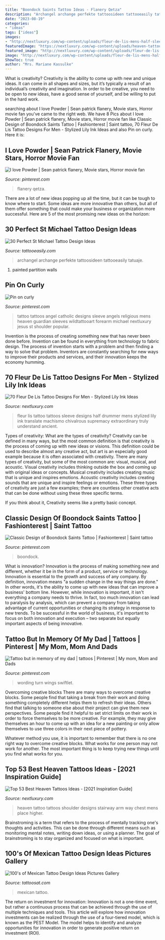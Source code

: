```yaml
---
title: "Boondock Saints Tattoo Ideas - Flanery Qetza"
description: "Archangel archange perfekte tattoosideen tattooeasily tatuaje"
date: "2023-08-19"
categories:
- "ideas"
tags: ["ideas"]
images:
- "http://nextluxury.com/wp-content/uploads/fleur-de-lis-mens-half-sleeve-drummer-tattoos.jpg"
featuredImage: "https://nextluxury.com/wp-content/uploads/heaven-tattoos-for-men.jpg"
featured_image: "http://nextluxury.com/wp-content/uploads/fleur-de-lis-mens-half-sleeve-drummer-tattoos.jpg"
image: "http://nextluxury.com/wp-content/uploads/fleur-de-lis-mens-half-sleeve-drummer-tattoos.jpg"
ShowToc: true
author: "Mrs. Mariane Kassulke"
---
```



What is creativity?
Creativity is the ability to come up with new and unique ideas. It can come in all shapes and sizes, but it’s typically a result of an individual’s creativity and imagination. In order to be creative, you need to be open to new ideas, have a good sense of yourself, and be willing to put in the hard work.

	

		
searching about I love Powder | Sean patrick flanery, Movie stars, Horror movie fan you've came to the right web. We have 8 Pics about I love Powder | Sean patrick flanery, Movie stars, Horror movie fan like Classic Design of Boondock Saints Tattoo | Fashionterest | Saint tattoo, 70 Fleur De Lis Tattoo Designs For Men - Stylized Lily Ink Ideas and also Pin on curly. Here it is:
		
    
## I Love Powder | Sean Patrick Flanery, Movie Stars, Horror Movie Fan

<img loading=lazy src="https://i.pinimg.com/474x/cb/17/2f/cb172f26dd2224f22a88bdeafa4b731e--sean-patrick-flanery-patrick-obrian.jpg" onerror="this.onerror=null;this.src='https://tse1.mm.bing.net/th?id=OIP.PrRHDNXMehmCC1Ia6erFTAAAAA&amp;pid=15.1';" alt="I love Powder | Sean patrick flanery, Movie stars, Horror movie fan">

_Source: pinterest.com_

>flanery qetza. 

	

There are a lot of new ideas popping up all the time, but it can be tough to know where to start. Some ideas are more innovative than others, but all of them offer something that could make your business or organization more successful. Here are 5 of the most promising new ideas on the horizon: 

    
## 30 Perfect St Michael Tattoo Design Ideas

<img loading=lazy src="http://www.tattooeasily.com/wp-content/uploads/2014/10/st-michael-tattoo-design-ideas.jpg" onerror="this.onerror=null;this.src='https://tse1.mm.bing.net/th?id=OIP.i9j2C0-miYM1gqfAGY0BmAHaJW&amp;pid=15.1';" alt="30 Perfect St Michael Tattoo Design Ideas">

_Source: tattooeasily.com_

>archangel archange perfekte tattoosideen tattooeasily tatuaje. 

	

1. painted partition walls

    
## Pin On Curly

<img loading=lazy src="https://i.pinimg.com/736x/0f/1e/d7/0f1ed76e09d4ed0ff45c9cef61edf71f.jpg" onerror="this.onerror=null;this.src='https://tse4.mm.bing.net/th?id=OIP.MKS8famwQtFPQGN6-yfFXAHaHl&amp;pid=15.1';" alt="Pin on curly">

_Source: pinterest.com_

>tattoo tattoos angel catholic designs sleeve angels religious mens heaven guardian sleeves wildtattooart forearm michael nextluxury jesus st shoulder popular. 

	

Invention is the process of creating something new that has never been done before. Invention can be found in everything from technology to fabric design. The process of invention starts with a problem and then finding a way to solve that problem. Inventors are constantly searching for new ways to improve their products and services, and their innovation keeps the economy humming.

    
## 70 Fleur De Lis Tattoo Designs For Men - Stylized Lily Ink Ideas

<img loading=lazy src="http://nextluxury.com/wp-content/uploads/fleur-de-lis-mens-half-sleeve-drummer-tattoos.jpg" onerror="this.onerror=null;this.src='https://tse3.mm.bing.net/th?id=OIP.7VWuQZbm5PO_NBPbhHrBhgHaHi&amp;pid=15.1';" alt="70 Fleur De Lis Tattoo Designs For Men - Stylized Lily Ink Ideas">

_Source: nextluxury.com_

>fleur lis tattoo tattoos sleeve designs half drummer mens stylized lily ink translate machismo chivalrous supremacy extraordinary truly understand ancient. 

	

Types of creativity: What are the types of creativity?
Creativity can be defined in many ways, but the most common definition is that creativity is the process of coming up with new ideas or visions. This definition could be used to describe almost any creative act, but art is an especially good example because it is often associated with creativity.
There are many types of creativity, but some of the most common are: visual, musical, and acoustic. Visual creativity includes thinking outside the box and coming up with original ideas or concepts. Musical creativity includes creating music that is unique and inspires emotions. Acoustic creativity includes creating sounds that are unique and inspire feelings or emotions. These three types of creativity are just a few examples; there are countless other creative acts that can be done without using these three specific terms.

If you think about it, Creativity seems like a pretty basic concept.

    
## Classic Design Of Boondock Saints Tattoo | Fashionterest | Saint Tattoo

<img loading=lazy src="https://i.pinimg.com/736x/85/42/2f/85422ff20e89af3cef6780efcfed07bc.jpg" onerror="this.onerror=null;this.src='https://tse3.mm.bing.net/th?id=OIP.nswq5jExSmkXmKTcB8p3zQHaJ3&amp;pid=15.1';" alt="Classic Design of Boondock Saints Tattoo | Fashionterest | Saint tattoo">

_Source: pinterest.com_

>boondock. 

	

What is innovation?
Innovation is the process of making something new and different, whether it be in the form of a product, service or technology. Innovation is essential to the growth and success of any company. By definition, innovation means "a sudden change in the way things are done." In other words, it's the ability to come up with new ideas that can improve a business' bottom line.
However, while innovation is important, it isn't everything a company needs to thrive. In fact, too much innovation can lead to paralysis by analysis, which can prevent a company from taking advantage of current opportunities or changing its strategy in response to new trends. To be successful in the world of business, it's important to focus on both innovation and execution – two separate but equally important aspects of being innovative.

    
## Tattoo But In Memory Of My Dad | Tattoos | Pinterest | My Mom, Mom And Dads

<img loading=lazy src="https://s-media-cache-ak0.pinimg.com/736x/4b/7c/1c/4b7c1c869db7c4fcf3e32b3d052b1cd1.jpg" onerror="this.onerror=null;this.src='https://tse3.mm.bing.net/th?id=OIP._K4rlecbHAoj53OY0KK_igHaJ3&amp;pid=15.1';" alt="Tattoo but in memory of my dad | tattoos | Pinterest | My mom, Mom and Dads">

_Source: pinterest.com_

>wording turn wings swiftlet. 

	

Overcoming creative blocks
There are many ways to overcome creative blocks. Some people find that taking a break from their work and doing something completely different helps them to refresh their ideas. Others find that talking to someone else about their project can give them new perspectives.
Some people find it helpful to set strict limits on their work in order to force themselves to be more creative. For example, they may give themselves an hour to come up with an idea for a new painting or only allow themselves to use three colors in their next piece of pottery.

 Whatever method you use, it is important to remember that there is no one right way to overcome creative blocks. What works for one person may not work for another. The most important thing is to keep trying new things until you find what works for you.

    
## Top 53 Best Heaven Tattoos Ideas - [2021 Inspiration Guide]

<img loading=lazy src="https://nextluxury.com/wp-content/uploads/heaven-tattoos-for-men.jpg" onerror="this.onerror=null;this.src='https://tse3.mm.bing.net/th?id=OIP.B9qBoNjGJcldFnw5j-H2_gHaDA&amp;pid=15.1';" alt="Top 53 Best Heaven Tattoos Ideas - [2021 Inspiration Guide]">

_Source: nextluxury.com_

>heaven tattoo tattoos shoulder designs stairway arm way chest mens place higher. 

	

Brainstroming is a term that refers to the process of mentally tracking one's thoughts and activities. This can be done through different means such as monitoring mental notes, writing down ideas, or using a planner. The goal of brainstroming is to stay organized and focused on what is important.

    
## 100&#039;s Of Mexican Tattoo Design Ideas Pictures Gallery

<img loading=lazy src="https://tattoosat.com/wp-content/uploads/2014/12/Mexican-5.jpg" onerror="this.onerror=null;this.src='https://tse1.mm.bing.net/th?id=OIP.M9_W8AiVTE71CwxXiapZtQHaLI&amp;pid=15.1';" alt="100&#039;s of Mexican Tattoo Design Ideas Pictures Gallery">

_Source: tattoosat.com_

>mexican tattoo. 

	

The return on investment for innovation:
Innovation is not a one-time event, but rather a continuous process that can be achieved through the use of multiple techniques and tools. This article will explore how innovation investments can be realized through the use of a four-tiered model, which is known as the PEST Model. The model helps to identify and analyze opportunities for innovation in order to generate positive return on investment (ROI).

